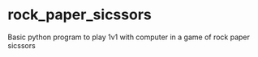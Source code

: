 # rock_paper_sicssors
Basic python program to play 1v1 with computer in a game of rock paper sicssors

